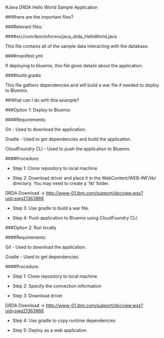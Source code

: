 #Java DRDA Hello World Sample Application

##Where are the important files?

###Relevant files:

####src/com/ibm/informix/java_drda_HelloWorld.java

This file contains all of the sample data interacting with the database.

####manifest.yml

If deploying to bluemix, this file gives details about the application.

####build.gradle

This file gathers dependencies and will build a war file if needed to deploy to Bluemix.

##What can I do with this example?

###Option 1: Deploy to Bluemix

####Requirements:

Git - Used to download the application.

Gradle -  Used to get dependencies and build the application.

CloudFoundry CLI -  Used to push the application to Bluemix.

####Procedure:

 * Step 1: Clone repository to local machine

 * Step 2: Download driver and place it in the WebContent/WEB-INF/lib/ directory. You may need to create a 'lib' folder.

DRDA Download -> http://www-01.ibm.com/support/docview.wss?uid=swg21363866

 * Step 3: Use gradle to build a war file.
	
 * Step 4: Push application to Bluemix using CloudFoundry CLI.

###Option 2: Run locally

####Requirements:

Git - Used to download the application.

Gradle -  Used to get dependencies.

####Procedure:

 * Step 1: Clone repository to local machine
 
 * Step 2: Specify the connection information
 
 * Step 3: Download driver
 
DRDA Download -> http://www-01.ibm.com/support/docview.wss?uid=swg21363866

 * Step 4: Use gradle to copy runtime dependencies

 * Step 5: Deploy as a web application
